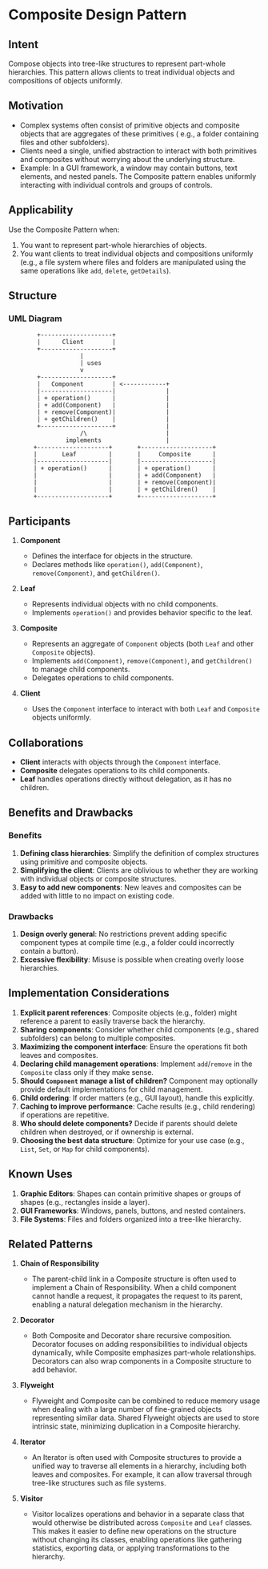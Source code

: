 # Composite Design Pattern

## Intent

Compose objects into tree-like structures to represent part-whole hierarchies. This pattern allows clients to treat
individual objects and compositions of objects uniformly.

## Motivation

- Complex systems often consist of primitive objects and composite objects that are aggregates of these primitives (
  e.g., a folder containing files and other subfolders).
- Clients need a single, unified abstraction to interact with both primitives and composites without worrying about the
  underlying structure.
- Example: In a GUI framework, a window may contain buttons, text elements, and nested panels. The Composite pattern
  enables uniformly interacting with individual controls and groups of controls.

## Applicability

Use the Composite Pattern when:

1. You want to represent part-whole hierarchies of objects.
2. You want clients to treat individual objects and compositions uniformly (e.g., a file system where files and folders
   are manipulated using the same operations like `add`, `delete`, `getDetails`).

## Structure

### UML Diagram

```plaintext
        +--------------------+                
        |      Client        |                
        +--------------------+                
                    |                         
                    | uses                    
                    v                         
        +--------------------+                
        |   Component        | <------------+ 
        |--------------------|              |
        | + operation()      |              |
        | + add(Component)   |              |
        | + remove(Component)|              |
        | + getChildren()    |              |
        +--------------------+              |  
                    /\                      |
                implements                  |
       +--------------------+       +--------------------+  
       |       Leaf         |       |     Composite      |  
       |--------------------|       |--------------------|  
       | + operation()      |       | + operation()      |  
       |                    |       | + add(Component)   |  
       |                    |       | + remove(Component)|  
       |                    |       | + getChildren()    |  
       +--------------------+       +--------------------+                 
```

## Participants

1. **Component**
    - Defines the interface for objects in the structure.
    - Declares methods like `operation()`, `add(Component)`, `remove(Component)`, and `getChildren()`.

2. **Leaf**
    - Represents individual objects with no child components.
    - Implements `operation()` and provides behavior specific to the leaf.

3. **Composite**
    - Represents an aggregate of `Component` objects (both `Leaf` and other `Composite` objects).
    - Implements `add(Component)`, `remove(Component)`, and `getChildren()` to manage child components.
    - Delegates operations to child components.

4. **Client**
    - Uses the `Component` interface to interact with both `Leaf` and `Composite` objects uniformly.

## Collaborations

- **Client** interacts with objects through the `Component` interface.
- **Composite** delegates operations to its child components.
- **Leaf** handles operations directly without delegation, as it has no children.

## Benefits and Drawbacks

### Benefits

1. **Defining class hierarchies**: Simplify the definition of complex structures using primitive and composite objects.
2. **Simplifying the client**: Clients are oblivious to whether they are working with individual objects or composite
   structures.
3. **Easy to add new components**: New leaves and composites can be added with little to no impact on existing code.

### Drawbacks

1. **Design overly general**: No restrictions prevent adding specific component types at compile time (e.g., a folder
   could incorrectly contain a button).
2. **Excessive flexibility**: Misuse is possible when creating overly loose hierarchies.

## Implementation Considerations

1. **Explicit parent references**: Composite objects (e.g., folder) might reference a parent to easily traverse back the
   hierarchy.
2. **Sharing components**: Consider whether child components (e.g., shared subfolders) can belong to multiple
   composites.
3. **Maximizing the component interface**: Ensure the operations fit both leaves and composites.
4. **Declaring child management operations**: Implement `add`/`remove` in the `Composite` class only if they make sense.
5. **Should `Component` manage a list of children?** Component may optionally provide default implementations for child
   management.
6. **Child ordering**: If order matters (e.g., GUI layout), handle this explicitly.
7. **Caching to improve performance**: Cache results (e.g., child rendering) if operations are repetitive.
8. **Who should delete components?** Decide if parents should delete children when destroyed, or if ownership is
   external.
9. **Choosing the best data structure**: Optimize for your use case (e.g., `List`, `Set`, or `Map` for child
   components).

## Known Uses

1. **Graphic Editors**: Shapes can contain primitive shapes or groups of shapes (e.g., rectangles inside a layer).
2. **GUI Frameworks**: Windows, panels, buttons, and nested containers.
3. **File Systems**: Files and folders organized into a tree-like hierarchy.

## Related Patterns

1. **Chain of Responsibility**
    - The parent-child link in a Composite structure is often used to implement a Chain of Responsibility. When a child
      component cannot handle a request, it propagates the request to its parent, enabling a natural delegation
      mechanism in the hierarchy.

2. **Decorator**
    - Both Composite and Decorator share recursive composition. Decorator focuses on adding responsibilities to
      individual objects dynamically, while Composite emphasizes part-whole relationships. Decorators can also wrap
      components in a Composite structure to add behavior.

3. **Flyweight**
    - Flyweight and Composite can be combined to reduce memory usage when dealing with a large number of fine-grained
      objects representing similar data. Shared Flyweight objects are used to store intrinsic state, minimizing
      duplication in a Composite hierarchy.

4. **Iterator**
    - An Iterator is often used with Composite structures to provide a unified way to traverse all elements in a
      hierarchy, including both leaves and composites. For example, it can allow traversal through tree-like structures
      such as file systems.

5. **Visitor**
    - Visitor localizes operations and behavior in a separate class that would otherwise be distributed across
      `Composite` and `Leaf` classes. This makes it easier to define new operations on the structure without changing
      its classes, enabling operations like gathering statistics, exporting data, or applying transformations to the
      hierarchy.
